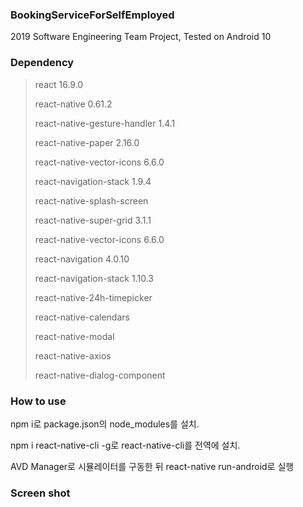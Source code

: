 ### BookingServiceForSelfEmployed

2019 Software Engineering Team Project, Tested on Android 10

### Dependency

> react 16.9.0
>
> react-native 0.61.2
>
> react-native-gesture-handler 1.4.1
>
> react-native-paper 2.16.0
>
> react-native-vector-icons 6.6.0
>
> react-navigation-stack 1.9.4
>
> react-native-splash-screen
>
> react-native-super-grid 3.1.1
>
> react-native-vector-icons 6.6.0
>
> react-navigation 4.0.10
> 
> react-navigation-stack 1.10.3
> 
> react-native-24h-timepicker
>
> react-native-calendars
>
> react-native-modal
> 
> react-native-axios
>
> react-native-dialog-component

### How to use

npm i로 package.json의 node_modules를 설치.

npm i react-native-cli -g로 react-native-cli를 전역에 설치.

AVD Manager로 시뮬레이터를 구동한 뒤 react-native run-android로 실행


### Screen shot
